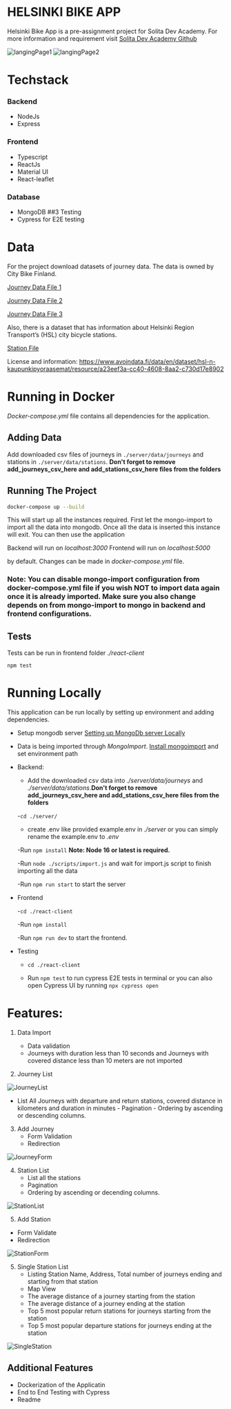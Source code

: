 # **HELSINKI BIKE APP**

Helsinki Bike App is a pre-assignment project for Solita Dev Academy. For more information and requirement visit [Solita Dev Academy Github](https://github.com/solita/dev-academy-2023-exercise)



<img src="react-client/png/LandingPage.PNG"  title="langingPage1">

<img src="react-client/png/LandingPage2.PNG"  title="langingPage2">


# Techstack
### Backend
- NodeJs
- Express
### Frontend
- Typescript
- ReactJs
- Material UI
- React-leaflet
### Database
- MongoDB
##3 Testing 
- Cypress for E2E testing

# Data 

For the project download datasets of journey data. The data is owned by City Bike Finland.

[Journey Data File 1](https://dev.hsl.fi/citybikes/od-trips-2021/2021-05.csv)

[Journey Data File 2](https://dev.hsl.fi/citybikes/od-trips-2021/2021-06.csv)

[Journey Data File 3](https://dev.hsl.fi/citybikes/od-trips-2021/2021-07.csv)

Also, there is a dataset that has information about Helsinki Region Transport’s (HSL) city bicycle stations.

[Station File ](https://opendata.arcgis.com/datasets/726277c507ef4914b0aec3cbcfcbfafc_0.csv)

License and information: https://www.avoindata.fi/data/en/dataset/hsl-n-kaupunkipyoraasemat/resource/a23eef3a-cc40-4608-8aa2-c730d17e8902

# Running in Docker
*Docker-compose.yml* file contains all dependencies for the application. 

## Adding Data
Add downloaded csv files of journeys in `./server/data/journeys` and stations in `./server/data/stations`. **Don't forget to __remove add_journeys_csv_here__ and add_stations_csv_here files from the folders** 

## Running The Project

```bash
docker-compose up --build
```
This will start up all the instances required. First let the mongo-import to import all the data into mongodb. Once all the data is inserted this instance will exit. You can then use the application

Backend will run on *localhost:3000*
Frontend will run on *localhost:5000*  

by default. Changes can be made in *docker-compose.yml* file. 

### Note: You can disable mongo-import configuration from docker-compose.yml file if you wish **NOT** to import data again once it is already imported. Make sure you also change depends on from mongo-import to mongo in backend and frontend configurations.

## Tests

Tests can be run in frontend folder *./react-client*

`npm test`  

# Running Locally

This application can be run locally by setting up environment and adding dependencies. 

- Setup mongodb server [Setting up MongoDb server Locally](https://www.mongodb.com/docs/manual/administration/install-community/)
- Data is being imported through *MongoImport*. [Install mongoimport](https://www.mongodb.com/docs/database-tools/mongoimport/) and set environment path

- Backend: 

  - Add the downloaded csv data into *./server/data/journeys* and *./server/data/stations*.**Don't forget to __remove add_journeys_csv_here__ and add_stations_csv_here files from the folders** 


  -`cd ./server/`
  
  - create .env like provided example.env in *./server* or you can simply rename the example.env to *.env* 

  -Run `npm install` **Note: Node 16 or latest is required.**

  -Run `node ./scripts/import.js` and wait for import.js script to finish importing all the data

  -Run `npm run start` to start the server

- Frontend 

  -`cd ./react-client` 

  -Run `npm install` 

  -Run `npm run dev` to start the frontend. 

- Testing

  - `cd ./react-client`

  - Run `npm test` to run cypress E2E tests in terminal or you can also open Cypress UI by running `npx cypress open` 


# Features: 

1. Data Import 

   - Data validation
   - Journeys with duration less than 10 seconds and Journeys with covered distance less than 10 meters are not imported 

2. Journey List

<img src="react-client/png/JourneyListPNG.PNG"  title="JourneyList">

   - List All Journeys with departure and return stations, covered distance in kilometers and duration in minutes
    - Pagination 
    - Ordering by ascending or descending columns.

3. Add Journey 
   - Form Validation
   - Redirection
 
<img src="react-client/png/JourneyForm.PNG"  title="JourneyForm">
 
4. Station List 
   - List all the stations 
   - Pagination 
   - Ordering by ascending or decending columns.

<img src="react-client/png/StationList.PNG"  title="StationList">

5. Add Station
  - Form Validate
  - Redirection
  
<img src="react-client/png/StationForm.PNG"  title="StationForm">
  
 
5. Single Station List
   - Listing Station Name, Address, Total number of journeys ending and starting from that station
   - Map View 
   - The average distance of a journey starting from the station
   - The average distance of a journey ending at the station
   - Top 5 most popular return stations for journeys starting from the station
   - Top 5 most popular departure stations for journeys ending at the station
  
<img src="react-client/png/SingleStation.PNG"  title="SingleStation">

 
## Additional Features

- Dockerization of the Applicatin 
- End to End Testing with Cypress
- Readme
